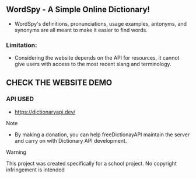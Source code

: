 ## WordSpy - A Simple Online Dictionary!
- WordSpy's definitions, pronunciations, usage examples, antonyms, and synonyms are all meant to make it easier to find words.


### Limitation:
- Considering the website depends on the API for resources, it cannot give users with access to the most recent slang and terminology.

## CHECK THE WEBSITE DEMO

### API USED
- https://dictionaryapi.dev/ 

> [!NOTE]
- By making a donation, you can help freeDictionayAPI maintain the server and carry on with Dictionary API development.


> [!WARNING]
> This project was created specifically for a school project. No copyright infringement is intended
